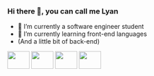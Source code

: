 ### Hi there 👋, you can call me Lyan

- 🔭 I’m currently a software engineer student
- 🌱 I’m currently learning front-end languages
-   (And a little bit of back-end)

<div>
  <img align="center" height="40" width="50" src="https://cdn.jsdelivr.net/gh/devicons/devicon/icons/python/python-original.svg"/>
  <img align="center" height="40" width="50" src="https://cdn.jsdelivr.net/gh/devicons/devicon/icons/html5/html5-original.svg" />
  <img align="center" height="40" width="50" src="https://cdn.jsdelivr.net/gh/devicons/devicon/icons/css3/css3-original.svg" />
  <img align="center" height="40" width="50" src="https://cdn.jsdelivr.net/gh/devicons/devicon/icons/javascript/javascript-original.svg" />
          
          
          
  
</div>






